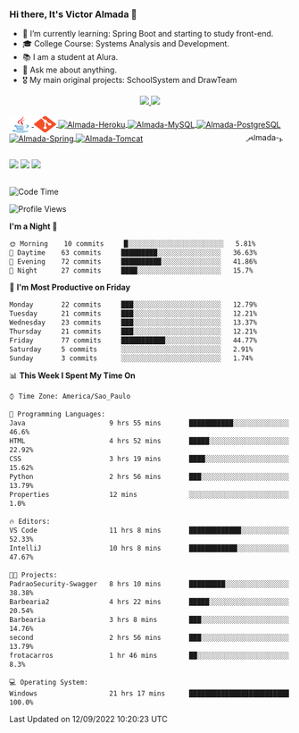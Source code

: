 ### Hi there, It's Victor Almada 👋


- 🌱 I’m currently learning: Spring Boot and starting to study front-end.
- 🎓 College Course: Systems Analysis and Development.
- 📚  I am a student at Alura.
- 💬 Ask me about anything.
- 🎖 My main original projects: SchoolSystem and DrawTeam


<div align="center">
  <a href="https://github.com/Almadavic">
  <img height="180em" src="https://github-readme-stats.vercel.app/api?username=Almadavic&show_icons=true&theme=dracula&include_all_commits=true&count_private=true"/>
  <img height="180em" src="https://github-readme-stats.vercel.app/api/top-langs/?username=Almadavic&layout=compact&langs_count=7&theme=dracula"/>
</div>
<div style="display: inline_block"><br>
  <img align="center" alt="Almada-Java" height="30" width="40" src="https://raw.githubusercontent.com/devicons/devicon/master/icons/java/java-original.svg">
  <img align="center" alt="Almada-Git" height="30" width="40" src="https://raw.githubusercontent.com/devicons/devicon/master/icons/git/git-original.svg">
  <img align="center" alt="Almada-Heroku" height="30" width="40" src="https://cdn.jsdelivr.net/gh/devicons/devicon/icons/heroku/heroku-plain-wordmark.svg" />             
  <img align="center" alt="Almada-MySQL" height="30" width="40" src="https://cdn.jsdelivr.net/gh/devicons/devicon/icons/mysql/mysql-original-wordmark.svg" />
  <img align="center" alt="Almada-PostgreSQL" height="30" width="40" src="https://cdn.jsdelivr.net/gh/devicons/devicon/icons/postgresql/postgresql-plain-wordmark.svg" />
  <img align="center" alt="Almada-Spring" height="30" width="40" src="https://cdn.jsdelivr.net/gh/devicons/devicon/icons/spring/spring-original-wordmark.svg" />
  <img align="center" alt="Almada-Tomcat" height="30" width="40" src="https://cdn.jsdelivr.net/gh/devicons/devicon/icons/tomcat/tomcat-original-wordmark.svg" />
  <img align="right" alt="Almada-pic" height="150" style="border-radius:50px;" src="https://user-images.githubusercontent.com/85299065/185514627-94fcf387-edc6-4c24-88f1-b4873ccd49e9.png">
</div>
  
  ##
 
<div> 
  <a href="https://www.youtube.com/channel/UCUrcUNA90M_ZqLEcQxd3UNA" target="_blank"><img src="https://img.shields.io/badge/YouTube-FF0000?style=for-the-badge&logo=youtube&logoColor=white" target="_blank"></a>
 <a href = "mailto:almadavic@live.com"><img src="https://img.shields.io/badge/-Gmail-%23333?style=for-the-badge&logo=gmail&logoColor=white" target="_blank"></a>
  <a href="https://www.linkedin.com/in/victoralmada/" target="_blank"><img src="https://img.shields.io/badge/-LinkedIn-%230077B5?style=for-the-badge&logo=linkedin&logoColor=white" target="_blank"></a> 
</div>

##

<!--START_SECTION:waka-->
![Code Time](http://img.shields.io/badge/Code%20Time-71%20hrs%208%20mins-blue)

![Profile Views](http://img.shields.io/badge/Profile%20Views-30-blue)

**I'm a Night 🦉** 

```text
🌞 Morning    10 commits     █░░░░░░░░░░░░░░░░░░░░░░░░   5.81% 
🌆 Daytime    63 commits     █████████░░░░░░░░░░░░░░░░   36.63% 
🌃 Evening    72 commits     ██████████░░░░░░░░░░░░░░░   41.86% 
🌙 Night      27 commits     ████░░░░░░░░░░░░░░░░░░░░░   15.7%

```
📅 **I'm Most Productive on Friday** 

```text
Monday       22 commits     ███░░░░░░░░░░░░░░░░░░░░░░   12.79% 
Tuesday      21 commits     ███░░░░░░░░░░░░░░░░░░░░░░   12.21% 
Wednesday    23 commits     ███░░░░░░░░░░░░░░░░░░░░░░   13.37% 
Thursday     21 commits     ███░░░░░░░░░░░░░░░░░░░░░░   12.21% 
Friday       77 commits     ███████████░░░░░░░░░░░░░░   44.77% 
Saturday     5 commits      ░░░░░░░░░░░░░░░░░░░░░░░░░   2.91% 
Sunday       3 commits      ░░░░░░░░░░░░░░░░░░░░░░░░░   1.74%

```


📊 **This Week I Spent My Time On** 

```text
⌚︎ Time Zone: America/Sao_Paulo

💬 Programming Languages: 
Java                     9 hrs 55 mins       ███████████░░░░░░░░░░░░░░   46.6% 
HTML                     4 hrs 52 mins       █████░░░░░░░░░░░░░░░░░░░░   22.92% 
CSS                      3 hrs 19 mins       ████░░░░░░░░░░░░░░░░░░░░░   15.62% 
Python                   2 hrs 56 mins       ███░░░░░░░░░░░░░░░░░░░░░░   13.79% 
Properties               12 mins             ░░░░░░░░░░░░░░░░░░░░░░░░░   1.0%

🔥 Editors: 
VS Code                  11 hrs 8 mins       █████████████░░░░░░░░░░░░   52.33% 
IntelliJ                 10 hrs 8 mins       ████████████░░░░░░░░░░░░░   47.67%

🐱‍💻 Projects: 
PadraoSecurity-Swagger   8 hrs 10 mins       █████████░░░░░░░░░░░░░░░░   38.38% 
Barbearia2               4 hrs 22 mins       █████░░░░░░░░░░░░░░░░░░░░   20.54% 
Barbearia                3 hrs 8 mins        ███░░░░░░░░░░░░░░░░░░░░░░   14.76% 
second                   2 hrs 56 mins       ███░░░░░░░░░░░░░░░░░░░░░░   13.79% 
frotacarros              1 hr 46 mins        ██░░░░░░░░░░░░░░░░░░░░░░░   8.3%

💻 Operating System: 
Windows                  21 hrs 17 mins      █████████████████████████   100.0%

```


 Last Updated on 12/09/2022 10:20:23 UTC
<!--END_SECTION:waka-->
